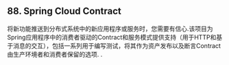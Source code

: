 ## 88. Spring Cloud Contract

将新功能推送到分布式系统中的新应用程序或服务时，您需要有信心.该项目为Spring应用程序中的消费者驱动的Contract和服务模式提供支持（用于HTTP和基于消息的交互），包括一系列用于编写测试，将其作为资产发布以及断言Contract由生产环境者和消费者保留的选项. .
